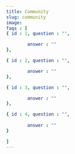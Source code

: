 ```yaml
---
title: Community
slug: community
image:
faqs : [
{ id : 1, question : "",

        answer : ""
},

{ id : 2, question : "",

        answer : ""
},

{ id : 3, question : "",

        answer : ""
},

{ id : 4, question : "",
       
        answer : ""
}

]
---
```



